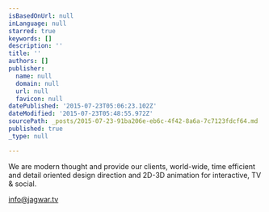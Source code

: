 ```yaml
---
isBasedOnUrl: null
inLanguage: null
starred: true
keywords: []
description: ''
title: ''
authors: []
publisher:
  name: null
  domain: null
  url: null
  favicon: null
datePublished: '2015-07-23T05:06:23.102Z'
dateModified: '2015-07-23T05:48:55.972Z'
sourcePath: _posts/2015-07-23-91ba206e-eb6c-4f42-8a6a-7c7123fdcf64.md
published: true
_type: null

---
```

We are modern thought and provide our clients, world-wide, time efficient and detail oriented design direction and 2D-3D animation for interactive, TV & social.

info@jagwar.tv